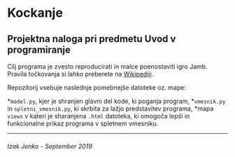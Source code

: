 # Kockanje

## Projektna naloga pri predmetu Uvod v programiranje

Cilj programa je zvesto reproducirati in malce poenostaviti igro Jamb. Pravila točkovanja si lahko preberete na [Wikipediji](https://en.wikipedia.org/wiki/Yahtzee#Rules).

Repozitorij vsebuje naslednje pomebnejše datoteke oz. mape:

*`model.py`, kjer je shranjen glavni del kode, ki poganja program, 
*`vmesnik.py` in `spletni_vmesnik.py`, ki skrbita za lažjo predstavitev programa,
*mapa `views` v kateri je sharanjena `.html` datoteka, ki omogoča lepši in funkcionalne prikaz programa v spletnem vmesniku. 

___
###### Izak Jenko - September 2019